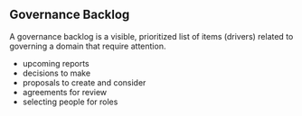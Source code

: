 ## Governance Backlog

A governance backlog is a visible, prioritized list of items (drivers) related to governing a domain that require attention.

-   upcoming reports
-   decisions to make
-   proposals to create and consider
-   agreements for review
-   selecting people for roles

